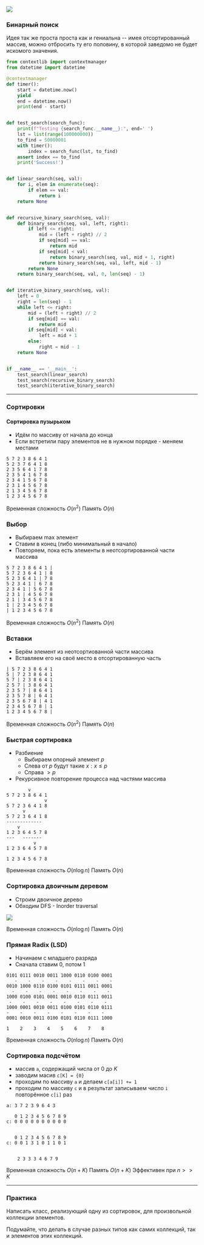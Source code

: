 
![](./Excalidraw/6.%20Алгоритмы%20поиска%202023-11-23%2016.18.19.excalidraw.svg)
### Бинарный поиск

Идея так же проста проста как и гениальна -- имея отсортированный массив, можно отбросить ту его половину, в которой заведомо не будет искомого значения.

```python
from contextlib import contextmanager
from datetime import datetime

@contextmanager
def timer():
    start = datetime.now()
    yield
    end = datetime.now()
    print(end - start)


def test_search(search_func):
    print(f"Testing {search_func.__name__}:", end=' ')
    lst = list(range(100000000))
    to_find = 50000001
    with timer():
        index = search_func(lst, to_find)
    assert index == to_find
    print('Success!')


def linear_search(seq, val):
    for i, elem in enumerate(seq):
        if elem == val:
            return i
    return None


def recursive_binary_search(seq, val):
    def binary_search(seq, val, left, right):
        if left <= right:
            mid = (left + right) // 2
            if seq[mid] == val:
                return mid
            if seq[mid] < val:
                return binary_search(seq, val, mid + 1, right)
            return binary_search(seq, val, left, mid - 1)
        return None
    return binary_search(seq, val, 0, len(seq) - 1)


def iterative_binary_search(seq, val):
    left = 0
    right = len(seq) - 1
    while left <= right:
        mid = (left + right) // 2
        if seq[mid] == val:
            return mid
        if seq[mid] < val:
            left = mid + 1
        else:
            right = mid - 1
    return None


if __name__ == '__main__':
    test_search(linear_search)
    test_search(recursive_binary_search)
    test_search(iterative_binary_search)
```

---
### Сортировки

#### Сортировка пузырьком

* Идём по массиву от начала до конца
* Если встретили пару элементов не в нужном порядке - меняем местами

```
5 7 2 3 8 6 4 1
5 2 3 7 6 4 1 8
2 3 5 6 4 1 7 8
2 3 5 4 1 6 7 8
2 3 4 1 5 6 7 8
2 3 1 4 5 6 7 8
2 1 3 4 5 6 7 8
1 2 3 4 5 6 7 8
```

Временная сложность $O(n^2)$
Память $O(n)$

### Выбор

* Выбираем max элемент
* Ставим в конец (либо минимальный в начало)
* Повторяем, пока есть элементы в неотсортированной части массива

```
5 7 2 3 8 6 4 1 |
5 7 2 3 6 4 1 | 8
5 2 3 6 4 1 | 7 8
5 2 3 4 1 | 6 7 8
2 3 4 1 | 5 6 7 8
2 3 1 | 4 5 6 7 8
2 1 | 3 4 5 6 7 8
1 | 2 3 4 5 6 7 8
| 1 2 3 4 5 6 7 8
```

Временная сложность $O(n^2)$
Память $O(n)$

### Вставки

* Берём элемент из неотсортиованной части массива
* Вставляем его на своё место в отсортированную часть

```
| 5 7 2 3 8 6 4 1
5 | 7 2 3 8 6 4 1
5 7 | 2 3 8 6 4 1
2 5 7 | 3 8 6 4 1
2 3 5 7 | 8 6 4 1
2 3 5 7 8 | 6 4 1
2 3 5 6 7 8 | 4 1
2 3 4 5 6 7 8 | 1
1 2 3 4 5 6 7 8 |
```

Временная сложность $O(n^2)$
Память $O(n)$

### Быстрая сортировка

* Разбиение
	* Выбираем опорный элемент $p$
	* Слева от $p$ будут такие $x: x \le p$
	* Справа $> p$
* Рекурсивное повторение процесса над частями массива

```
		v
5 7 2 3 8 6 4 1
			  v
5 7 2 3 6 4 1 8
	  v
5 7 2 3 6 4 1 8
-------------
	v
1 2 3 6 4 5 7 8
---   -------
		  v
1 2 3 6 4 5 7 8

1 2 3 4 5 6 7 8
```

Временная сложность $O(n \log n)$
Память $O(n)$

### Сортировка двоичным деревом

* Строим двоичное дерево
* Обходим DFS - Inorder traversal

![](./Excalidraw/6.%20Алгоритмы%20поиска%202023-11-23%2017.25.14.excalidraw.svg)

Временная сложность $O(n \log n)$
Память $O(n)$

### Прямая Radix (LSD)

* Начинаем с младшего разряда
* Сначала ставим 0, потом 1

```
0101 0111 0010 0011 1000 0110 0100 0001
   -    -    -    -    -    -    -    -
0010 1000 0110 0100 0101 0111 0011 0001
  -    -    -    -    -    -    -    -
1000 0100 0101 0001 0010 0110 0111 0011
 -    -    -    -    -    -    -    -
1000 0001 0010 0011 0100 0101 0110 0111
-    -    -    -    -    -    -    -
0001 0010 0011 0100 0101 0110 0111 1000

1    2    3    4    5    6    7    8
```

Временная сложность $O(n \log n)$
Память $O(n)$

### Сортировка подсчётом

* массив `a`, содержащий числа от $0$ до $K$
* заводим масив `c[K] = {0}`
* проходим по массиву `a` и делаем `c[a[i]] += 1`
* проходим по массиву `c` и в результат записываем число `i` повторённое `c[i]` раз

```
a: 3 7 2 3 9 6 4 3

   0 1 2 3 4 5 6 7 8 9
c: 0 0 0 0 0 0 0 0 0 0


   0 1 2 3 4 5 6 7 8 9
c: 0 0 1 3 1 0 1 1 0 1


	2 3 3 3 4 6 7 9
```

Временная сложность $O(n + K)$
Память $O(n + K)$
Эффективен при $n >> K$

---

### Практика

Написать класс, реализующий одну из сортировок, для произвольной коллекции элементов.

Подумайте, что делать в случае разных типов как самих коллекций, так и элементов этих коллекций.